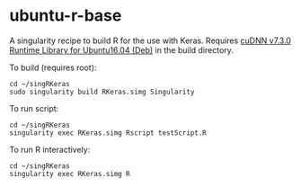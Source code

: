 # ubuntu-r-base

A singularity recipe to build R for the use with Keras. Requires
[cuDNN v7.3.0 Runtime Library for Ubuntu16.04 (Deb)](https://developer.nvidia.com/rdp/cudnn-download) in the build directory.

To build (requires root):
```
cd ~/singRKeras
sudo singularity build RKeras.simg Singularity
```

To run script:
```
cd ~/singRKeras
singularity exec RKeras.simg Rscript testScript.R
```

To run R interactively:
```
cd ~/singRKeras
singularity exec RKeras.simg R
```
